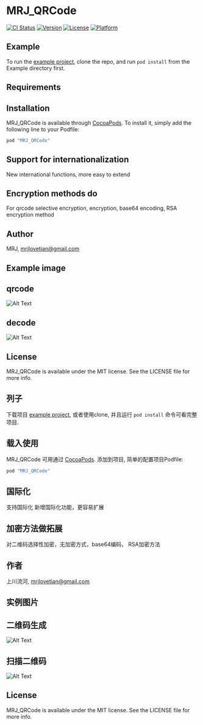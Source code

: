 # MRJ_QRCode

[![CI Status](http://img.shields.io/travis/mrjyuhongjiang/MRJ_QRCode.svg?style=flat)](https://travis-ci.org/mrjyuhongjiang/MRJ_QRCode)
[![Version](https://img.shields.io/cocoapods/v/MRJ_QRCode.svg?style=flat)](http://cocoapods.org/pods/MRJ_QRCode)
[![License](https://img.shields.io/cocoapods/l/MRJ_QRCode.svg?style=flat)](http://cocoapods.org/pods/MRJ_QRCode)
[![Platform](https://img.shields.io/cocoapods/p/MRJ_QRCode.svg?style=flat)](http://cocoapods.org/pods/MRJ_QRCode)

## Example

To run the [example project](https://github.com/mrjlovetian/QRCODE), clone the repo, and run `pod install` from the Example directory first.

## Requirements

## Installation

MRJ_QRCode is available through [CocoaPods](http://cocoapods.org). To install
it, simply add the following line to your Podfile:

```ruby
pod "MRJ_QRCode"
```

## Support for internationalization
New international functions, more easy to extend

## Encryption methods do
For qrcode selective encryption, encryption, base64 encoding, RSA encryption method

## Author

MRJ, mrjlovetian@gmail.com

## Example image

## qrcode
![Alt Text](https://github.com/mrjlovetian/MRJ_ARCode/blob/master/Example/MRJ_QRCode/IMG_0129.PNG)

## decode
![Alt Text](https://github.com/mrjlovetian/MRJ_ARCode/blob/master/Example/MRJ_QRCode/IMG_0130.PNG)

## License

MRJ_QRCode is available under the MIT license. See the LICENSE file for more info.


## 列子

下载项目 [example project](https://github.com/mrjlovetian/QRCODE), 或者使用clone, 并且运行 `pod install` 命令可看完整项目.


## 载入使用

MRJ_QRCode 可用通过 [CocoaPods](http://cocoapods.org). 添加到项目, 简单的配置项目Podfile:

```ruby
pod "MRJ_QRCode"
```

## 国际化
支持国际化 新增国际化功能，更容易扩展

## 加密方法做拓展
对二维码选择性加密，无加密方式，base64编码， RSA加密方法

## 作者

上川流河, mrjlovetian@gmail.com

## 实例图片

## 二维码生成
![Alt Text](https://github.com/mrjlovetian/MRJ_ARCode/blob/master/Example/MRJ_QRCode/IMG_0129.PNG)

## 扫描二维码
![Alt Text](https://github.com/mrjlovetian/MRJ_ARCode/blob/master/Example/MRJ_QRCode/IMG_0130.PNG)

## License

MRJ_QRCode is available under the MIT license. See the LICENSE file for more info.

